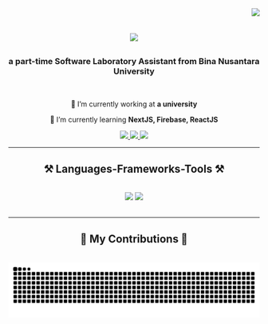 <img align="right" src="https://visitor-badge.laobi.icu/badge?page_id=jekigates.jekigates" />

<h1 align="center">
    <img src="https://readme-typing-svg.herokuapp.com/?font=Righteous&size=35&center=true&vCenter=true&width=500&height=70&duration=4000&lines=Hi+There!+👋;+I'm+Jeki+Gates!;" />
</h1>

<h3 align="center">a part-time Software Laboratory Assistant from Bina Nusantara University</h3>

<br/>

<div align="center">
 
 🔭 I’m currently working at **a university**
 
 🌱 I’m currently learning **NextJS, Firebase, ReactJS**

 </div>
 
<div align="center"> 
  <a href="mailto:jekigates2004@gmail.com">
    <img src="https://img.shields.io/badge/Gmail-333333?style=for-the-badge&logo=gmail&logoColor=red" />
  </a>
  <a href="https://www.linkedin.com/in/jeki-gates/" target="_blank">
    <img src="https://img.shields.io/badge/LinkedIn-0077B5?style=for-the-badge&logo=linkedin&logoColor=white" target="_blank" />
  </a>
  <a href="https://jekigates.github.io" target="_blank">
     <img src="https://img.shields.io/badge/Portfolio-FF5722?style=for-the-badge&logo=todoist&logoColor=white" target="_blank" /> <!-- sqlite, safari, google-chrome are other good icon options -->
  </a>
</div>

 <hr/>
 
<h2 align="center">⚒️ Languages-Frameworks-Tools ⚒️</h2>
<br/>
<div align="center">
    <img src="https://skillicons.dev/icons?i=react,bootstrap,eclipse,html,css,vscode,github,figma,tailwind,git,figma" />
    <img src="https://skillicons.dev/icons?i=nodejs,php,javascript,typescript,laravel,firebase,mongodb,sqlite,java,nextjs,mysql,vite" /><br>
</div>

<br/>
<hr/>

<div align="center">
  <h2>🐍 My Contributions 🐍</h2>
  <br>
  <img alt="snake eating my contributions" src="https://raw.githubusercontent.com/jekigates/jekigates/output/github-contribution-grid-snake.svg" />
  
  <br/><br/><br/>
</div>
